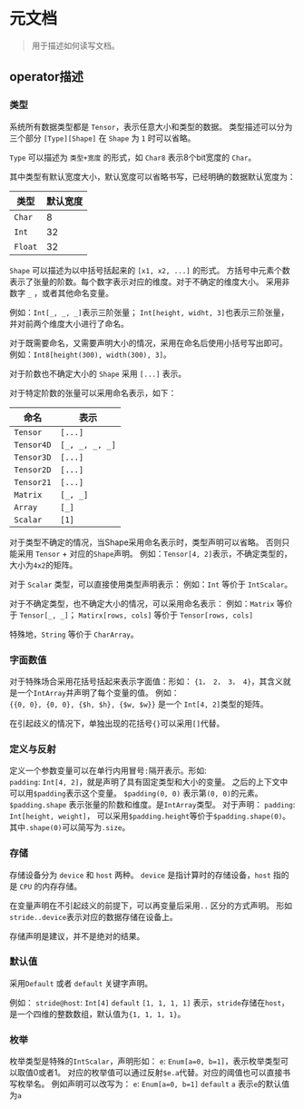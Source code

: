 # 元文档

> 用于描述如何读写文档。

## operator描述

### 类型

系统所有数据类型都是 `Tensor`，表示任意大小和类型的数据。
类型描述可以分为三个部分 `[Type][Shape]` 在 `Shape` 为 `1` 时可以省略。

`Type` 可以描述为 `类型+宽度` 的形式，如 `Char8` 表示8个bit宽度的 `Char`。

其中类型有默认宽度大小，默认宽度可以省略书写，已经明确的数据默认宽度为：

| 类型 | 默认宽度 |
| ---- | ------ |
| `Char`  |  8 |
| `Int`   | 32 |
| `Float` | 32 |

`Shape` 可以描述为以中括号括起来的 `[x1, x2, ...]` 的形式。
方括号中元素个数表示了张量的阶数。每个数字表示对应的维度。对于不确定的维度大小。
采用非数字 `_` ，或者其他命名变量。

例如：`Int[_, _, _]`表示三阶张量；
`Int[height, widht, 3]`也表示三阶张量，并对前两个维度大小进行了命名。

对于既需要命名，又需要声明大小的情况，采用在命名后使用小括号写出即可。
例如：`Int8[height(300), width(300), 3]`。

对于阶数也不确定大小的 `Shape` 采用 `[...]` 表示。

对于特定阶数的张量可以采用命名表示，如下：

| 命名 | 表示 |
| ---- | ------ |
| `Tensor`  |  `[...]` |
| `Tensor4D`  |  `[_, _, _, _]` |
| `Tensor3D`  |  `[...]` |
| `Tensor2D`  |  `[...]` |
| `Tensor21`  |  `[...]` |
| `Matrix`   | `[_, _]` |
| `Array` | `[_]` |
| `Scalar` | `[1]` |

对于类型不确定的情况，当Shape采用命名表示时，类型声明可以省略。
否则只能采用 `Tensor` + 对应的`Shape`声明。
例如：`Tensor[4, 2]`表示，不确定类型的，大小为`4x2`的矩阵。

对于 `Scalar` 类型，可以直接使用类型声明表示：
例如：`Int` 等价于 `IntScalar`。

对于不确定类型，也不确定大小的情况，可以采用命名表示：
例如：`Matrix` 等价于 `Tensor[_, _]`；
`Matirx[rows, cols]` 等价于 `Tensor[rows, cols]`

特殊地，`String` 等价于 `CharArray`。

### 字面数值

对于特殊场合采用花括号括起来表示字面值：形如：
`{1， 2， 3， 4}`，其含义就是一个`IntArray`并声明了每个变量的值。
例如：  
`{{0, 0}, {0, 0}, {$h, $h}, {$w, $w}}` 是一个 `Int[4, 2]`类型的矩阵。

在引起歧义的情况下，单独出现的花括号`{}`可以采用`[]`代替。

### 定义与反射

定义一个参数变量可以在单行内用冒号`:`隔开表示。形如:  
`padding`: `Int[4, 2]`，就是声明了具有固定类型和大小的变量。
之后的上下文中可以用`$padding`表示这个变量。
`$padding(0, 0)` 表示第`(0, 0)`的元素。
`$padding.shape` 表示张量的阶数和维度。是`IntArray`类型。
对于声明：
`padding`: `Int[height, weight]`，
可以采用`$padding.height`等价于`$padding.shape(0)`。
其中`.shape(0)`可以简写为`.size`。

### 存储

存储设备分为 `device` 和 `host` 两种。
`device` 是指计算时的存储设备，`host` 指的是 `CPU` 的内存存储。

在变量声明在不引起歧义的前提下，可以再变量后采用`..` 区分的方式声明。
形如`stride..device`表示对应的数据存储在设备上。

存储声明是建议，并不是绝对的结果。

### 默认值

采用`Default` 或者 `default` 关键字声明。

例如：
`stride@host`: `Int[4]` `default` `[1, 1, 1, 1]` 表示，`stride`存储在`host`，
是一个四维的整数数组，默认值为`{1, 1, 1, 1}`。

### 枚举

枚举类型是特殊的`IntScalar`，声明形如：
`e`: `Enum[a=0, b=1]`，表示枚举类型可以取值0或者1。
对应的枚举值可以通过反射`$e.a`代替。对应的阈值也可以直接书写枚举名。
例如声明可以改写为：
`e`: `Enum[a=0, b=1]` `default` `a` 表示`e`的默认值为`a`